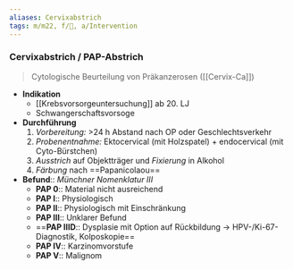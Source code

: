 ```yaml
---
aliases: Cervixabstrich
tags: m/m22, f/🦩, a/Intervention
---
```

### Cervixabstrich / PAP-Abstrich
> Cytologische Beurteilung von Präkanzerosen ([[Cervix-Ca]])
- **Indikation**
	- [[Krebsvorsorgeuntersuchung]] ab 20. LJ
	- Schwangerschaftsvorsoge
- **Durchführung**
	1. *Vorbereitung:* >24 h Abstand nach OP oder Geschlechtsverkehr
	2. *Probenentnahme:* Ektocervical (mit Holzspatel) + endocervical (mit Cyto-Bürstchen)
	3. *Ausstrich* auf Objektträger und *Fixierung* in Alkohol
	4. *Färbung* nach ==Papanicolaou==
- **Befund**:: *Münchner Nomenklatur III*
	- **PAP 0**:: Material nicht ausreichend
	- **PAP I**:: Physiologisch
	- **PAP II**:: Physiologisch mit Einschränkung
	- **PAP III**:: Unklarer Befund
	- ==**PAP IIID**:: Dysplasie mit Option auf Rückbildung → HPV-/Ki-67-Diagnostik, Kolposkopie==
	- **PAP IV**:: Karzinomvorstufe
	- **PAP V**:: Malignom